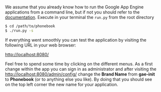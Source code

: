 We assume that you already know how to run the Google App Engine
applications from a command line, but if not you should refer to the
[documentation](https://developers.google.com/appengine/docs/python/gettingstartedpython27/helloworld).
Execute in your terminal the <code>run.py</code> from the root directory

```bash
$ cd /path/to/phonebook
$ ./run.py -s
```

If everything went smoothly you can test the application by visiting the
following URL in your web browser:

[http://localhost:8080/](http://localhost:8080/)

Feel free to spend some time by clicking on the different menus. As a first
change within the app you can sign in as administrator and after visiting the
[http://localhost:8080/admin/config/](http://localhost:8080/admin/config/)
change the **Brand Name** from **gae-init** to **Phonebook** (or to
anything else you like). By doing that you should see on the top left corner
the new name for your application.
